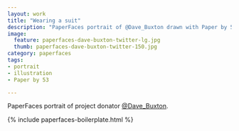 ```yaml
---
layout: work
title: "Wearing a suit"
description: "PaperFaces portrait of @Dave_Buxton drawn with Paper by 53 on an iPad."
image: 
  feature: paperfaces-dave-buxton-twitter-lg.jpg
  thumb: paperfaces-dave-buxton-twitter-150.jpg
category: paperfaces
tags: 
- portrait
- illustration
- Paper by 53

---
```


PaperFaces portrait of project donator [@Dave_Buxton](http://twitter.com/Dave_Buxton).

{% include paperfaces-boilerplate.html %}